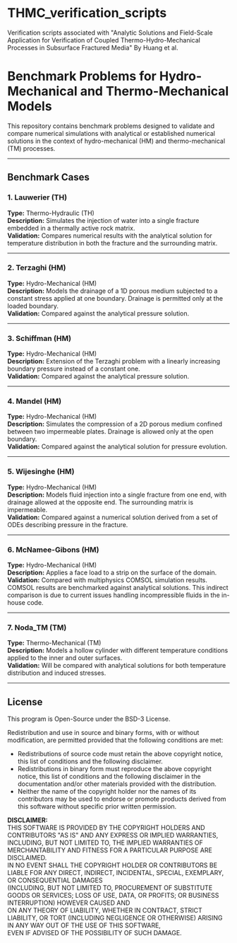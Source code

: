 # THMC_verification_scripts
Verification scripts associated with "Analytic Solutions and Field-Scale Application for Verification of Coupled Thermo-Hydro-Mechanical Processes in Subsurface Fractured Media" By Huang et al. 

# Benchmark Problems for Hydro-Mechanical and Thermo-Mechanical Models

This repository contains benchmark problems designed to validate and compare numerical simulations with analytical or established numerical solutions in the context of hydro-mechanical (HM) and thermo-mechanical (TM) processes.

---

## Benchmark Cases

### 1. Lauwerier (TH)
**Type:** Thermo-Hydraulic (TH)  
**Description:** Simulates the injection of water into a single fracture embedded in a thermally active rock matrix.  
**Validation:** Compares numerical results with the analytical solution for temperature distribution in both the fracture and the surrounding matrix.

---

### 2. Terzaghi (HM)
**Type:** Hydro-Mechanical (HM)  
**Description:** Models the drainage of a 1D porous medium subjected to a constant stress applied at one boundary. Drainage is permitted only at the loaded boundary.  
**Validation:** Compared against the analytical pressure solution.

---

### 3. Schiffman (HM)
**Type:** Hydro-Mechanical (HM)  
**Description:** Extension of the Terzaghi problem with a linearly increasing boundary pressure instead of a constant one.  
**Validation:** Compared against the analytical pressure solution.

---

### 4. Mandel (HM)
**Type:** Hydro-Mechanical (HM)  
**Description:** Simulates the compression of a 2D porous medium confined between two impermeable plates. Drainage is allowed only at the open boundary.  
**Validation:** Compared against the analytical solution for pressure evolution.

---

### 5. Wijesinghe (HM)
**Type:** Hydro-Mechanical (HM)  
**Description:** Models fluid injection into a single fracture from one end, with drainage allowed at the opposite end. The surrounding matrix is impermeable.  
**Validation:** Compared against a numerical solution derived from a set of ODEs describing pressure in the fracture.

---

### 6. McNamee-Gibons (HM)
**Type:** Hydro-Mechanical (HM)  
**Description:** Applies a face load to a strip on the surface of the domain.  
**Validation:** Compared with multiphysics COMSOL simulation results. COMSOL results are benchmarked against analytical solutions. This indirect comparison is due to current issues handling incompressible fluids in the in-house code.

---

### 7. Noda_TM (TM)
**Type:** Thermo-Mechanical (TM)  
**Description:** Models a hollow cylinder with different temperature conditions applied to the inner and outer surfaces.  
**Validation:** Will be compared with analytical solutions for both temperature distribution and induced stresses.

---

## License

This program is Open-Source under the BSD-3 License.

Redistribution and use in source and binary forms, with or without modification, are permitted provided that the following conditions are met:

- Redistributions of source code must retain the above copyright notice, this list of conditions and the following disclaimer.
- Redistributions in binary form must reproduce the above copyright notice, this list of conditions and the following disclaimer in the documentation and/or other materials provided with the distribution.
- Neither the name of the copyright holder nor the names of its contributors may be used to endorse or promote products derived from this software without specific prior written permission.

**DISCLAIMER:**  
THIS SOFTWARE IS PROVIDED BY THE COPYRIGHT HOLDERS AND CONTRIBUTORS "AS IS" AND ANY EXPRESS OR IMPLIED WARRANTIES, INCLUDING, BUT NOT LIMITED TO, THE IMPLIED WARRANTIES OF MERCHANTABILITY AND FITNESS FOR A PARTICULAR PURPOSE ARE DISCLAIMED.  
IN NO EVENT SHALL THE COPYRIGHT HOLDER OR CONTRIBUTORS BE LIABLE FOR ANY DIRECT, INDIRECT, INCIDENTAL, SPECIAL, EXEMPLARY, OR CONSEQUENTIAL DAMAGES  
(INCLUDING, BUT NOT LIMITED TO, PROCUREMENT OF SUBSTITUTE GOODS OR SERVICES; LOSS OF USE, DATA, OR PROFITS; OR BUSINESS INTERRUPTION) HOWEVER CAUSED AND  
ON ANY THEORY OF LIABILITY, WHETHER IN CONTRACT, STRICT LIABILITY, OR TORT (INCLUDING NEGLIGENCE OR OTHERWISE) ARISING IN ANY WAY OUT OF THE USE OF THIS SOFTWARE,  
EVEN IF ADVISED OF THE POSSIBILITY OF SUCH DAMAGE.
